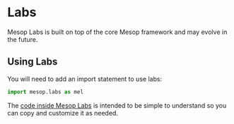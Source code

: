 # Labs

Mesop Labs is built on top of the core Mesop framework and may evolve in the future.

## Using Labs

You will need to add an import statement to use labs:

```python
import mesop.labs as mel
```

The [code inside Mesop Labs](https://github.com/mesop-dev/mesop/tree/main/mesop/labs) is intended to be simple to understand so you can copy and customize it as needed.
